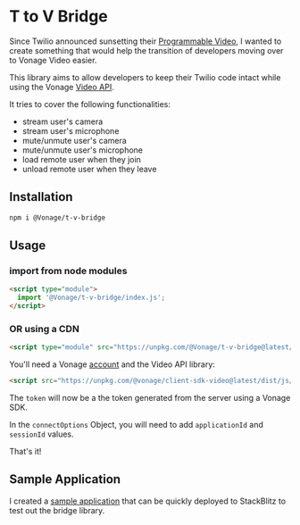 # T to V Bridge

Since Twilio announced sunsetting their [Programmable Video](https://www.twilio.com/en-us/changelog/programmable-video-eol-notice), I wanted to create something that would help the transition of developers moving over to Vonage Video easier.

This library aims to allow developers to keep their Twilio code intact while using the Vonage [Video API](https://developer.vonage.com/en/video/overview).

It tries to cover the following functionalities:

- stream user's camera
- stream user's microphone
- mute/unmute user's camera
- mute/unmute user's microphone
- load remote user when they join
- unload remote user when they leave

## Installation

```bash
npm i @Vonage/t-v-bridge
```

## Usage

### import from node modules

```html
<script type="module">
  import '@Vonage/t-v-bridge/index.js';
</script>
```

### OR using a CDN

```html
<script type="module" src="https://unpkg.com/@Vonage/t-v-bridge@latest/index.js?module"></script>

```

You'll need a Vonage [account](https://dashboard.nexmo.com/) and the Video API library:

```html
<script src="https://unpkg.com/@vonage/client-sdk-video@latest/dist/js/opentok.js "></script>
```

The `token` will now be a the token generated from the server using a Vonage SDK.

In the `connectOptions` Object, you will need to add `applicationId` and `sessionId` values.

That's it!

## Sample Application

I created a [sample application](https://github.com/Vonage-Community/library-video-javascript-t-v-bridge/blob/main/demo) that can be quickly deployed to StackBlitz to test out the bridge library.
